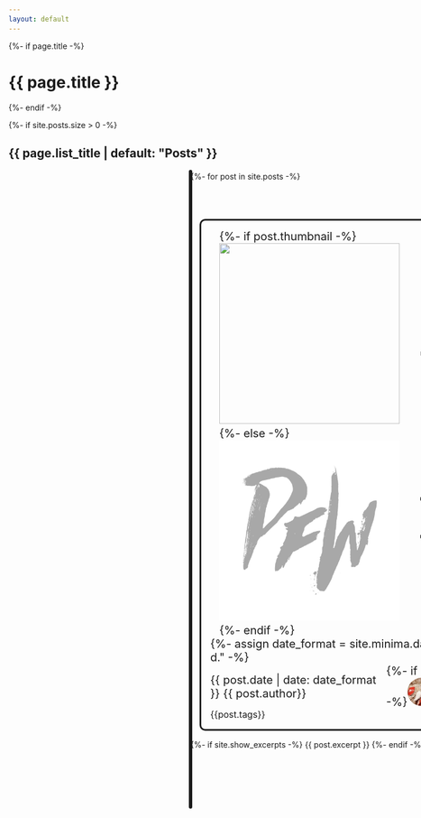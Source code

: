 ```yaml
---
layout: default
---
```

<div class="home">
  {%- if page.title -%}
    <h1 class="page-heading">{{ page.title }}</h1>
  {%- endif -%}

{%- if site.posts.size > 0 -%}
  <h2 class="cím">{{ page.list_title | default: "Posts" }}</h2>
  <div style="display:flex; flex-direction: column; flex-wrap: wrap; margin:1rem 20rem; border:solid; border-radius: 20px;">
    {%- for post in site.posts -%}
      <div class="post" style="flex-grow:1 ; font-size: 20px; border:solid;border-radius: 10px;margin:1rem; padding: 1rem;" onclick="window.location='{{ post.url | relative_url }}';">
          <div style="display: flex; align-items: center;">
            <div style="padding-right: 1rem;">
              <div style="padding: 0 1rem;">{%- if post.thumbnail -%}<img style="width: 20rem; height: 20rem;" src="{{- post.thumbnail | relative_url -}}" width="50px">{%- else -%}<img style="width: 20rem; height: 20rem;" src="/assets/images/pfwlogo-darkgray.png" width="50px">{%- endif -%}</div>
            </div>
            <div style="font-size: 5rem;">{{ post.title | escape }}</div>
          </div>
          {%- assign date_format = site.minima.date_format | default: "%Y. %b. %-d." -%}
          <div style="display: flex; align-items: center;">
            <div> {{ post.date | date: date_format }} {{ post.author}}</div>
            <div style="padding: 0 1rem;">{%- if post.author_img -%}<img style="border-radius: 2rem;" src="{{- post.author_img | relative_url -}}" width="50px">{%- else -%}<img style="border-radius: 2rem;" src="/assets/images/harcipan_ins_logo.jpg" width="50px">{%- endif -%}</div>
          </div>
        <div style="font-size: 1rem;">
          {{post.tags}}
        </div>
      </div>
      {%- if site.show_excerpts -%}
        {{ post.excerpt }}
      {%- endif -%}
    {%- endfor -%}
  {%- endif -%}
</div>
</div>